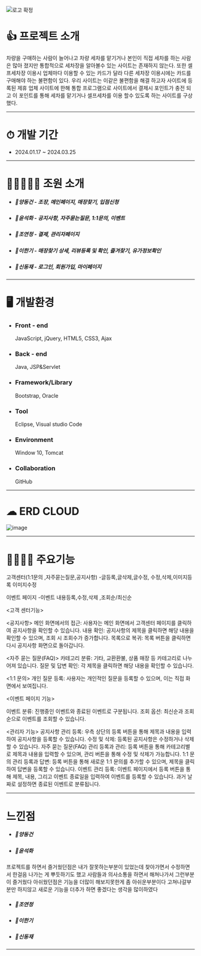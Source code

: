 ![로고 확정](https://github.com/toogot/carcarepay/assets/151509533/80a26857-99e0-4a7a-a904-2771742125fd)


# 👍 프로젝트 소개
 
차량을 구매하는 사람이 늘어나고 차량 세차를 맡기거나 본인이 직접 세차를 하는 사람은 많아 졌지만 통합적으로 세차장을 알아볼수 있는 사이트는 존재하지 않는다. 또한 셀프세차장 이용시 업체마다 이용할 수 있는 카드가 달라 다른 세차장 이용시에는 카드를 구매해야 하는 불편함이 있다. 우리 사이트는 이같은 불편함을 해결 하고자 사이트에 등록된 제휴 업체 사이트에 한해 통합 프로그램으로 사이트에서 결제시 포인트가 충전 되고 이 포인트를 통해 세차를 맡기거나 셀프세차를 이용 할수 있도록 하는 사이트를 구상 했다.
   
----------------------------
# ⏱ 개발 기간
 + 2024.01.17 ~ 2024.03.25
----------------------------
# 👨👩👧👦🧒 조원 소개
+ ##### 👨양동건 - 조장, 메인페이지, 매장찾기, 입점신청
+ ##### 👩윤석화 - 공지사항, 자주묻는질문, 1:1문의, 이벤트 
+ ##### 👧조연정 - 결제, 관리자페이지
+ ##### 👦이한기 - 매장찾기 상세, 리뷰등록 및 확인, 즐겨찾기, 유가정보확인
+ ##### 🧒신동재 - 로그인, 회원가입, 마이페이지
----------------------------
# 🖥 개발환경
 + ### Front - end
   JavaScript, jQuery, HTML5, CSS3, Ajax
 + ### Back - end
   Java, JSP&Servlet
 + ### Framework/Library
   Bootstrap, Oracle
 + ### Tool
   Eclipse, Visual studio Code
 + ### Environment
   Window 10, Tomcat
 + ### Collaboration
   GitHub
----------------------------

# ☁ ERD CLOUD

![image](https://github.com/toogot/carcarepay/assets/151509533/63e5d244-b517-4849-b7bc-46e339801862)

----------------------------


# 👨‍👩‍👧‍👦 주요기능
고객센터(1:1문의 ,자주묻는질문,공지사항) -글등록,글삭제,글수정, 수정,삭제,이미지등록
                                                       이미지수정
            
이벤트 페이지 -이벤트 내용등록,수정,삭제 ,조회순/최신순



<고객 센터기능>

<공지사항>
메인 화면에서의 접근: 사용자는 메인 화면에서 고객센터 페이지를 클릭하여 공지사항을 확인할 수 있습니다.
내용 확인: 공지사항의 제목을 클릭하면 해당 내용을 확인할 수 있으며, 조회 시 조회수가 증가합니다.
목록으로 복귀: 목록 버튼을 클릭하면 다시 공지사항 화면으로 돌아갑니다.

<자주 묻는 질문(FAQ)>
카테고리 분류: 기타, 교환환불, 상품 매장 등 카테고리로 나누어져 있습니다.
질문 및 답변 확인: 각 제목을 클릭하면 해당 내용을 확인할 수 있습니다.

<1:1 문의>
개인 질문 등록: 사용자는 개인적인 질문을 등록할 수 있으며, 이는 직접 화면에서 보여집니다.


<이벤트 페이지 기능>

이벤트 분류: 진행중인 이벤트와 종료된 이벤트로 구분됩니다.
조회 옵션: 최신순과 조회순으로 이벤트를 조회할 수 있습니다.


<관리자 기능>
공지사항 관리
등록: 우측 상단의 등록 버튼을 통해 제목과 내용을 입력하여 공지사항을 등록할 수 있습니다.
수정 및 삭제: 등록된 공지사항은 수정하거나 삭제할 수 있습니다.
자주 묻는 질문(FAQ) 관리
등록과 관리: 등록 버튼을 통해 카테고리별로 제목과 내용을 입력할 수 있으며, 관리 버튼을 통해 수정 및 삭제가 가능합니다.
1:1 문의 관리
등록과 답변: 등록 버튼을 통해 새로운 1:1 문의를 추가할 수 있으며, 제목을 클릭하여 답변을 등록할 수 있습니다.
이벤트 관리
등록: 이벤트 페이지에서 등록 버튼을 통해 제목, 내용, 그리고 이벤트 종료일을 입력하여 이벤트를 등록할 수 있습니다. 과거 날짜로 설정하면 종료된 이벤트로 분류됩니다.


----------------------------

# 느낀점

+ ##### 👨양동건



+ ##### 👩윤석화 

프로젝트를 하면서 즐거웠던점은  내가 잘못하는부분이 있었는데 찾아가면서 수정하면서 한걸음 
나가는 게   뿌듯하기도 했고 사람들과 의사소통을 하면서 해쳐나가서 그런부분이 즐거웠다 
아쉬웠던점은 기능을 더많이 해보지못한게 좀 아쉬운부분이다 고쳐나갈부분만 하지않고 새로운 기능을 더추가 하면 좋겠다는 생각을 많이하였다


+ ##### 👧조연정 



+ ##### 👦이한기



+ ##### 🧒신동재



----------------------------





